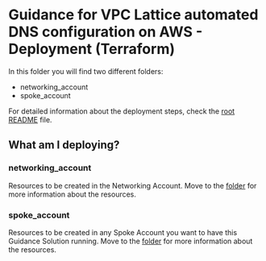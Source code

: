 # Guidance for VPC Lattice automated DNS configuration on AWS - Deployment (Terraform)

In this folder you will find two different folders:

* networking_account
* spoke_account

For detailed information about the deployment steps, check the [root README](../../README.md) file.

## What am I deploying?

### networking_account

Resources to be created in the Networking Account. Move to the [folder](./networking_account/) for more information about the resources.

### spoke_account

Resources to be created in any Spoke Account you want to have this Guidance Solution running. Move to the [folder](./spoke_account/) for more information about the resources.
